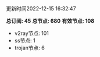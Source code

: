 更新时间2022-12-15 16:32:47

**总订阅: 45**
**总节点: 680**
**有效节点: 108**
- v2ray节点: 101
- ss节点: 1
- trojan节点: 6
